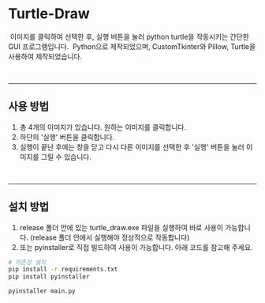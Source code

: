 # Turtle-Draw

&nbsp;이미지를 클릭하여 선택한 후, 실행 버튼을 눌러 python turtle을 작동시키는 간단한 GUI 프로그램입니다.
&nbsp;Python으로 제작되었으며, CustomTkinter와 Pillow, Turtle을 사용하여 제작되었습니다.

<br>

---

## 사용 방법

1. 총 4개의 이미지가 있습니다. 원하는 이미지를 클릭합니다.
2. 하단의 '실행' 버튼을 클릭합니다.
3. 실행이 끝난 후에는 창을 닫고 다시 다른 이미지를 선택한 후 '실행' 버튼을 눌러 이미지를 그릴 수 있습니다.

<br>

---

## 설치 방법

1. release 폴더 안에 있는 turtle_draw.exe 파일을 실행하여 바로 사용이 가능합니다. (release 폴더 안에서 실행해야 정상적으로 작동합니다)
2. 또는 pyinstaller로 직접 빌드하여 사용이 가능합니다. 아래 코드를 참고해 주세요.

```bash
# 의존성 설치
pip install -r requirements.txt
pip install pyinstaller

pyinstaller main.py
```
